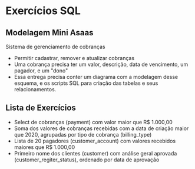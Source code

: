 # Exercícios SQL

## Modelagem Mini Asaas
Sistema de gerenciamento de cobranças

- Permitir cadastrar, remover e atualizar cobranças
- Uma cobrança precisa ter um valor, descrição, data de vencimento, um pagador, e um "dono"
- Essa entrega precisa conter um diagrama com a modelagem desse esquema, e os scripts SQL para criação das tabelas e seus relacionamentos.

## Lista de Exercícios
- Select de cobranças (payment) com valor maior que R$ 1.000,00
- Soma dos valores de cobranças recebidas com a data de criação maior que 2020, agrupadas por tipo de cobrança (billing_type)
- Lista de 20 pagadores (customer_account) com valores recebidos maiores que R$ 1.000,00
- Primeiro nome dos clientes (customer) com análise geral aprovada (customer_regiter_status), ordenado por data de aprovação